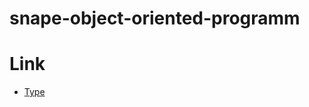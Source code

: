 # snape-object-oriented-programm

# Link
- [Type](https://killcodings.github.io/snake-object-oriented-programm/)
